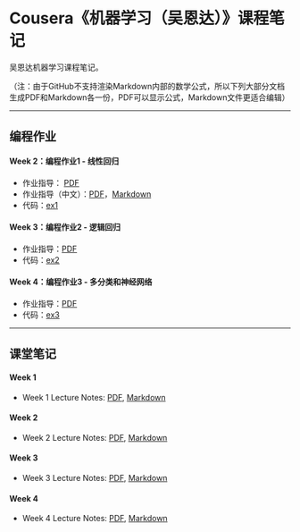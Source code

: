 # Cousera《机器学习（吴恩达）》课程笔记
吴恩达机器学习课程笔记。

（注：由于GitHub不支持渲染Markdown内部的数学公式，所以下列大部分文档生成PDF和Markdown各一份，PDF可以显示公式，Markdown文件更适合编辑）

---

## 编程作业

#### Week 2：编程作业1 - 线性回归

* 作业指导： [PDF](ProgrammingExercise/machine-learning-ex1/ex1.pdf)
* 作业指导（中文）：[PDF](ProgrammingExercise/machine-learning-ex1/ex1_Chinese.pdf)，[Markdown](ProgrammingExercise/machine-learning-ex1/ex1_Chinese.md)
* 代码：[ex1](ProgrammingExercise/machine-learning-ex1/ex1/)

#### Week 3：编程作业2 - 逻辑回归

* 作业指导：[PDF](ProgrammingExercise/machine-learning-ex2/ex2.pdf)
* 代码：[ex2](ProgrammingExercise/machine-learning-ex2/ex2/)

#### Week 4：编程作业3 - 多分类和神经网络

* 作业指导：[PDF](ProgrammingExercise/machine-learning-ex3/ex3.pdf)
* 代码：[ex3](ProgrammingExercise/machine-learning-ex3/ex3/)

---

## 课堂笔记

#### Week 1
* Week 1 Lecture Notes: [PDF](LectureNotes/Week_1_Lecture_Notes.pdf), [Markdown](LectureNotes/Week_1_Lecture_Notes.md)

#### Week 2
* Week 2 Lecture Notes: [PDF](LectureNotes/Week_2_Lecture_Notes.pdf), [Markdown](LectureNotes/Week_2_Lecture_Notes.md)

#### Week 3
* Week 3 Lecture Notes: [PDF](LectureNotes/Week_3_Lecture_Notes.pdf), [Markdown](LectureNotes/Week_3_Lecture_Notes.md)

#### Week 4
* Week 4 Lecture Notes: [PDF](LectureNotes/Week_4_Lecture_Notes.pdf), [Markdown](LectureNotes/Week_4_Lecture_Notes.md)

